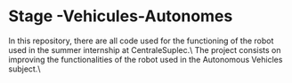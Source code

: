 # Stage -Vehicules-Autonomes

In this repository, there are all code used for the functioning of the robot used in the summer internship at CentraleSuplec.\ 
The project consists on improving the functionalities of the robot used in the Autonomous Vehicles subject.\
 
